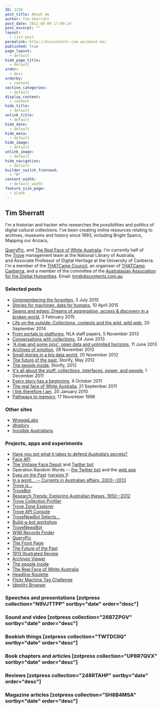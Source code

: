 ```yaml
---
ID: 1238
post_title: About me
author: Tim Sherratt
post_date: 2011-08-09 17:09:24
post_excerpt: ""
layout:
  - list-post
permalink: http://discontents.com.au/about-me/
published: true
page_layout:
  - default
hide_page_title:
  - default
order:
  - desc
orderby:
  - content
section_categories:
  - default
display_content:
  - content
hide_title:
  - default
unlink_title:
  - default
hide_date:
  - default
hide_meta:
  - default
hide_image:
  - default
unlink_image:
  - default
hide_navigation:
  - default
builder_switch_frontend:
  - "0"
content_width:
  - default_width
feature_size_page:
  - blank
---
```

<div>
  <h2>
    Tim Sherratt
  </h2> I'm a historian and hacker who researches the possibilities and politics of digital cultural collections. I've been creating online resources relating to archives, museums and history since 1993, including Bright Sparcs, Mapping our Anzacs, 
  
  <a href="http://dhistory.org/querypic/">QueryPic</a>, and <a href="http://invisibleaustralians.org/faces/">The Real Face of White Australia</a>. I'm currently half of the <a href="http://trove.nla.gov.au">Trove</a> management team at the National Library of Australia, and Associate Professor of Digital Heritage at the University of Canberra. I'm a member of the <a href="http://thatcamp.org/about/council/">THATCamp Council</a>, an organiser of <a href="http://2014.thatcampcanberra.org/">THATCamp Canberra</a>, and a member of the committee of the <a href="http://aa-dh.org/">Australasian Association for the Digital Humanities</a>. Email: <a href="mailto:tim@discontents.com.au">tim@discontents.com.au</a> <h3>
    Selected posts
  </h3>
  
  <ul>
    <li>
      <a href="http://discontents.com.au/unremembering-the-forgotten">Unremembering the forgotten</a>, 3 July 2015
    </li>
    <li>
      <a href="http://discontents.com.au/stories-for-machines-data-for-humans/">Stories for machines, data for humans</a>, 10 April 2015
    </li>
    <li>
      <a style="line-height: 1.5;" title="Life on the outside: Collections, contexts, and the wild, wild web" href="http://discontents.com.au/life-on-the-outside/">Seams and edges: Dreams of aggregation, access & discovery in a broken world</a>, 3 February 2015
    </li>
    <li>
      <a style="line-height: 1.5;" title="Life on the outside: Collections, contexts, and the wild, wild web" href="http://discontents.com.au/life-on-the-outside/">Life on the outside: Collections, contexts and the wild, wild web</a><span style="line-height: 1.5;">, 20 September 2014</span>
    </li>
    <li>
      <a href="http://www.nla.gov.au/our-publications/staff-papers/from-portal-to-platform">From portals to platforms</a>, NLA staff papers, 5 November 2013
    </li>
    <li>
      <a href="http://discontents.com.au/conversations-with-collections/">Conversations with collections</a>, 24 June 2013
    </li>
    <li>
      <a href="http://discontents.com.au/a-map-and-some-pins-open-data-and-unlimited-horizons/">'A map and some pins': open data and unlimited horizons</a>, 11 June 2013
    </li>
    <li>
      <a href="http://discontents.com.au/archives-of-emotion/">Archives of emotion</a>, 28 November 2012
    </li>
    <li>
      <a href="http://discontents.com.au/small-stories-in-a-big-data-world/">Small stories in a big data world</a>, 20 November 2012
    </li>
    <li>
      <a href="https://storify.com/wragge/tf-idf-fridge-poetry">The future of the past</a>, Storify, May 2012
    </li>
    <li>
      <a href="https://storify.com/wragge/the-people-inside">The people inside</a>, Storify, 2012
    </li>
    <li>
      <a href="http://discontents.com.au/its-all-about-the-stuff-collections-interfaces-power-and-people/">It's all about the stuff: collections, interfaces, power, and people</a>, 1 December 2011
    </li>
    <li>
      <a href="http://discontents.com.au/every-story-has-a-beginning/">Every story has a beginning</a>, 4 October 2011
    </li>
    <li>
      <a href="http://discontents.com.au/the-real-face-of-white-australia/">The real face of White Australia</a>, 21 September 2011
    </li>
    <li>
      <a href="http://discontents.com.au/i-link-therefore-i-am/">I link therefore I am</a>, 20 January 2010
    </li>
    <li>
      <a title="Pathways to memory" href="http://discontents.com.au/pathways-to-memory/">Pathways to memory</a>, 17 November 1996
    </li>
  </ul>
</div>

### Other sites

*   [WraggeLabs][1]
*   [dhistory][2]
*   [Invisible Australians][3]

### Projects, apps and experiments

*   [Have you got what it takes to defend Australia’s secrets?][4]
*   [Face API][5]
*   [The Vintage Face Depot][6] and [Twitter bot][7]
*   Operation Random Words -- [the Twitter bot][8] and the [web app][9]
*   [Eyes on the Past][10] ([version 1][11])
*   [In a word... -- Currents in Australian affairs, 2003--2013][12]
*   [Trove is...][13]
*   [TroveBot][14]
*   [Research Trends: Exploring Australian theses, 1950--2012][15]
*   [Trove Collection Profiler][16]
*   [Trove Zone Explorer][17]
*   [Trove API Console][18]
*   [TroveNewBot Selects...][19]
*   [Build-a-bot workshop][20]
*   [TroveNewsBot][21]
*   [WWI Records Finder][22]
*   [QueryPic ][23]
*   [The Front Page][24]
*   [The Future of the Past][25]
*   [1913 Illustrated Review][26]
*   [Archives Viewer][27]
*   [The people inside][28]
*   [The Real Face of White Australia][29]
*   [Headline Roulette][30]
*   [Flickr Machine Tag Challenge][31]
*   [Identity Browser][32]

### Speeches and presentations [zotpress collection="N9VJTTPP" sortby="date" order="desc"] 

### Sound and video [zotpress collection="26B7ZPGV" sortby="date" order="desc"] 

### Bookish things [zotpress collection="TWTDCIIQ" sortby="date" order="desc"] 

### Book chapters and articles [zotpress collection="UP8R7QVX" sortby="date" order="desc"] 

### Reviews [zotpress collection="248RTAHP" sortby="date" order="desc"] 

### Magazine articles [zotpress collection="SH8B4MSA" sortby="date" order="desc"]

 [1]: http://wraggelabs.com/
 [2]: http://dhistory.org/
 [3]: http://invisibleaustralians.org/
 [4]: https://sekrits.herokuapp.com
 [5]: http://faceapi.herokuapp.com
 [6]: https://wragge.github.io/face-depot/
 [7]: https://twitter.com/facedepot
 [8]: https://twitter.com/OperationBot
 [9]: http://operationbot.herokuapp.com
 [10]: http://eyespast.herokuapp.com/
 [11]: http://desolate-shelf-4021.herokuapp.com/
 [12]: http://inaword.dhistory.org/
 [13]: http://troveis.dhistory.org/
 [14]: http://twitter.com/trovebot
 [15]: http://dhistory.org/thesistrends/
 [16]: http://dhistory.org/trove/profiler/
 [17]: http://dhistory.org/trove/zone-explorer/
 [18]: http://desolate-bastion-1864.herokuapp.com/
 [19]: http://trovenewsbot.tumblr.com/
 [20]: https://github.com/wragge/trovebuildabot
 [21]: https://twitter.com/TroveNewsBot
 [22]: http://wraggelabs.com/ww1-records/
 [23]: http://dhistory.org/querypic/
 [24]: http://dhistory.org/frontpages/
 [25]: http://newspapers.wraggelabs.com/fotp/
 [26]: http://www.nma.gov.au/av/illustrated_review/index.html
 [27]: http://dhistory.org/archives/naa/
 [28]: http://userscripts.org/scripts/show/138111
 [29]: http://invisibleaustralians.org/faces/
 [30]: http://wraggelabs.com/shed/headline-roulette/
 [31]: http://wraggelabs.com/fmtc/
 [32]: http://wraggelabs.com/identities/